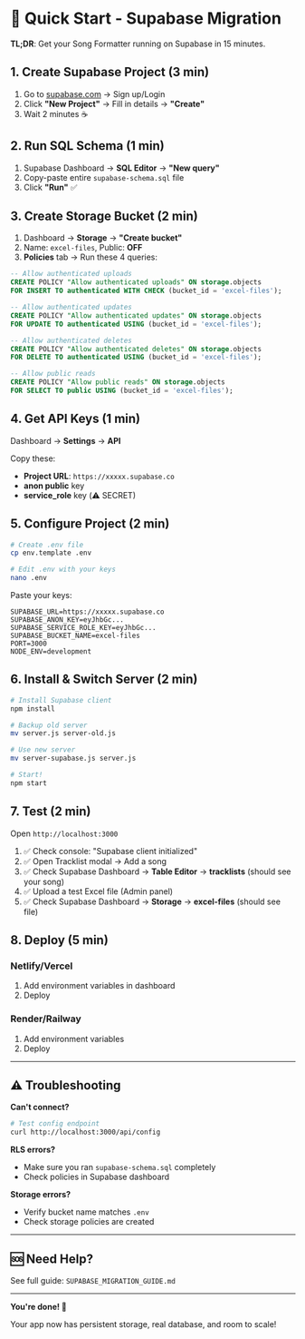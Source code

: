 # 🚀 Quick Start - Supabase Migration

**TL;DR**: Get your Song Formatter running on Supabase in 15 minutes.

## 1. Create Supabase Project (3 min)

1. Go to [supabase.com](https://supabase.com) → Sign up/Login
2. Click **"New Project"** → Fill in details → **"Create"**
3. Wait 2 minutes ☕

## 2. Run SQL Schema (1 min)

1. Supabase Dashboard → **SQL Editor** → **"New query"**
2. Copy-paste entire `supabase-schema.sql` file
3. Click **"Run"** ✅

## 3. Create Storage Bucket (2 min)

1. Dashboard → **Storage** → **"Create bucket"**
2. Name: `excel-files`, Public: **OFF**
3. **Policies** tab → Run these 4 queries:

```sql
-- Allow authenticated uploads
CREATE POLICY "Allow authenticated uploads" ON storage.objects
FOR INSERT TO authenticated WITH CHECK (bucket_id = 'excel-files');

-- Allow authenticated updates
CREATE POLICY "Allow authenticated updates" ON storage.objects
FOR UPDATE TO authenticated USING (bucket_id = 'excel-files');

-- Allow authenticated deletes
CREATE POLICY "Allow authenticated deletes" ON storage.objects
FOR DELETE TO authenticated USING (bucket_id = 'excel-files');

-- Allow public reads
CREATE POLICY "Allow public reads" ON storage.objects
FOR SELECT TO public USING (bucket_id = 'excel-files');
```

## 4. Get API Keys (1 min)

Dashboard → **Settings** → **API**

Copy these:
- **Project URL**: `https://xxxxx.supabase.co`
- **anon public** key
- **service_role** key (⚠️ SECRET)

## 5. Configure Project (2 min)

```bash
# Create .env file
cp env.template .env

# Edit .env with your keys
nano .env
```

Paste your keys:
```env
SUPABASE_URL=https://xxxxx.supabase.co
SUPABASE_ANON_KEY=eyJhbGc...
SUPABASE_SERVICE_ROLE_KEY=eyJhbGc...
SUPABASE_BUCKET_NAME=excel-files
PORT=3000
NODE_ENV=development
```

## 6. Install & Switch Server (2 min)

```bash
# Install Supabase client
npm install

# Backup old server
mv server.js server-old.js

# Use new server
mv server-supabase.js server.js

# Start!
npm start
```

## 7. Test (2 min)

Open `http://localhost:3000`

1. ✅ Check console: "Supabase client initialized"
2. ✅ Open Tracklist modal → Add a song
3. ✅ Check Supabase Dashboard → **Table Editor** → **tracklists** (should see your song)
4. ✅ Upload a test Excel file (Admin panel)
5. ✅ Check Supabase Dashboard → **Storage** → **excel-files** (should see file)

## 8. Deploy (5 min)

### Netlify/Vercel
1. Add environment variables in dashboard
2. Deploy

### Render/Railway  
1. Add environment variables
2. Deploy

---

## ⚠️ Troubleshooting

**Can't connect?**
```bash
# Test config endpoint
curl http://localhost:3000/api/config
```

**RLS errors?**
- Make sure you ran `supabase-schema.sql` completely
- Check policies in Supabase dashboard

**Storage errors?**
- Verify bucket name matches `.env`
- Check storage policies are created

---

## 🆘 Need Help?

See full guide: `SUPABASE_MIGRATION_GUIDE.md`

---

**You're done! 🎉**

Your app now has persistent storage, real database, and room to scale!

